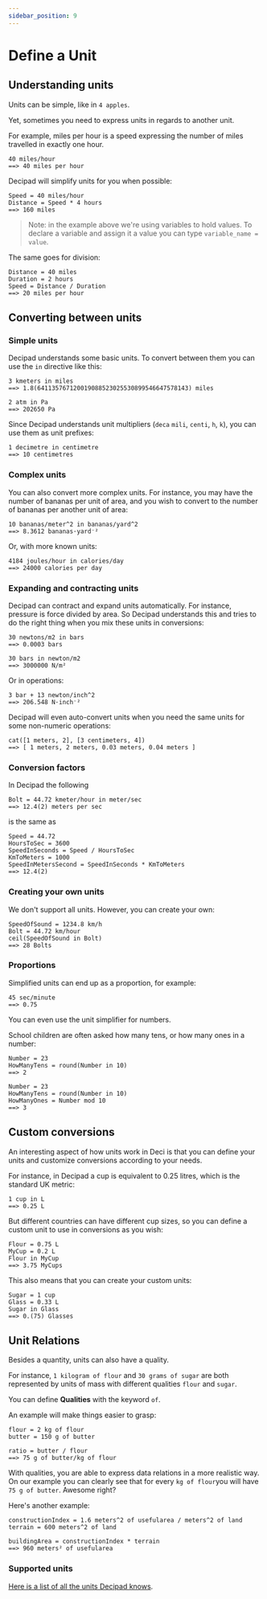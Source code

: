 ```yaml
---
sidebar_position: 9
---
```


# Define a Unit

## Understanding units

Units can be simple, like in `4 apples`.

Yet, sometimes you need to express units in regards to another unit.

For example, miles per hour is a speed expressing the number of miles travelled in exactly one hour.

```deci live
40 miles/hour
==> 40 miles per hour
```

Decipad will simplify units for you when possible:

```deci live
Speed = 40 miles/hour
Distance = Speed * 4 hours
==> 160 miles
```

> Note: in the example above we're using variables to hold values.
> To declare a variable and assign it a value you can type `variable_name = value`.

The same goes for division:

```deci live
Distance = 40 miles
Duration = 2 hours
Speed = Distance / Duration
==> 20 miles per hour
```

## Converting between units

### Simple units

Decipad understands some basic units. To convert between them you can use the `in` directive like this:

```deci live
3 kmeters in miles
==> 1.8(641135767120019088523025530899546647578143) miles
```

```deci live
2 atm in Pa
==> 202650 Pa
```

Since Decipad understands unit multipliers (`deca` `mili`, `centi`, `h`, `k`), you can use them as unit prefixes:

```deci live
1 decimetre in centimetre
==> 10 centimetres
```

### Complex units

You can also convert more complex units. For instance, you may have the number of bananas per unit of area, and you wish to convert to the number of bananas per another unit of area:

```deci live
10 bananas/meter^2 in bananas/yard^2
==> 8.3612 bananas·yard⁻²
```

Or, with more known units:

```deci live
4184 joules/hour in calories/day
==> 24000 calories per day
```

### Expanding and contracting units

Decipad can contract and expand units automatically. For instance, pressure is force divided by area. So Decipad understands this and tries to do the right thing when you mix these units in conversions:

```deci live
30 newtons/m2 in bars
==> 0.0003 bars
```

```deci live
30 bars in newton/m2
==> 3000000 N/m²
```

Or in operations:

```deci live
3 bar + 13 newton/inch^2
==> 206.548 N·inch⁻²
```

Decipad will even auto-convert units when you need the same units for some non-numeric operations:

```deci live
cat([1 meters, 2], [3 centimeters, 4])
==> [ 1 meters, 2 meters, 0.03 meters, 0.04 meters ]
```

### Conversion factors

In Decipad the following

```deci live
Bolt = 44.72 kmeter/hour in meter/sec
==> 12.4(2) meters per sec
```

is the same as

```deci live
Speed = 44.72
HoursToSec = 3600
SpeedInSeconds = Speed / HoursToSec
KmToMeters = 1000
SpeedInMetersSecond = SpeedInSeconds * KmToMeters
==> 12.4(2)
```

### Creating your own units

We don't support all units. However, you can create your own:

```deci live
SpeedOfSound = 1234.8 km/h
Bolt = 44.72 km/hour
ceil(SpeedOfSound in Bolt)
==> 28 Bolts
```

### Proportions

Simplified units can end up as a proportion, for example:

```deci live
45 sec/minute
==> 0.75
```

You can even use the unit simplifier for numbers.

School children are often asked how many tens, or how many ones in a number:

```deci live
Number = 23
HowManyTens = round(Number in 10)
==> 2
```

```deci live
Number = 23
HowManyTens = round(Number in 10)
HowManyOnes = Number mod 10
==> 3
```

## Custom conversions

An interesting aspect of how units work in Deci is that you can define your units and customize conversions according to your needs.

For instance, in Decipad a cup is equivalent to 0.25 litres, which is the standard UK metric:

```deci live
1 cup in L
==> 0.25 L
```

But different countries can have different cup sizes, so you can define a custom unit to use in conversions as you wish:

```deci live
Flour = 0.75 L
MyCup = 0.2 L
Flour in MyCup
==> 3.75 MyCups
```

This also means that you can create your custom units:

```deci live
Sugar = 1 cup
Glass = 0.33 L
Sugar in Glass
==> 0.(75) Glasses
```

## Unit Relations

Besides a quantity, units can also have a quality.

For instance, `1 kilogram of flour` and `30 grams of sugar` are both represented by units of mass with different qualities `flour` and `sugar`.

You can define **Qualities** with the keyword `of`.

An example will make things easier to grasp:

```deci live
flour = 2 kg of flour
butter = 150 g of butter

ratio = butter / flour
==> 75 g of butter/kg of flour
```

With qualities, you are able to express data relations in a more realistic way. On our example you can clearly see that for every `kg of flour`you will have `75 g of butter`. Awesome right?

Here's another example:

```deci live
constructionIndex = 1.6 meters^2 of usefularea / meters^2 of land
terrain = 600 meters^2 of land

buildingArea = constructionIndex * terrain
==> 960 meters² of usefularea
```

### Supported units

[Here is a list of all the units Decipad knows](/docs/basic-concepts/supported-units).
